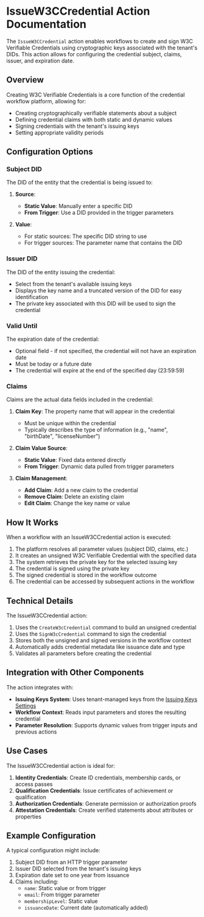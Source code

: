 # IssueW3CCredential Action Documentation

The `IssueW3CCredential` action enables workflows to create and sign W3C Verifiable Credentials using cryptographic keys associated with the tenant's DIDs. This action allows for configuring the credential subject, claims, issuer, and expiration date.

## Overview

Creating W3C Verifiable Credentials is a core function of the credential workflow platform, allowing for:

- Creating cryptographically verifiable statements about a subject
- Defining credential claims with both static and dynamic values
- Signing credentials with the tenant's issuing keys
- Setting appropriate validity periods

## Configuration Options

### Subject DID

The DID of the entity that the credential is being issued to:

1. **Source**: 
   - **Static Value**: Manually enter a specific DID
   - **From Trigger**: Use a DID provided in the trigger parameters

2. **Value**: 
   - For static sources: The specific DID string to use
   - For trigger sources: The parameter name that contains the DID

### Issuer DID

The DID of the entity issuing the credential:

- Select from the tenant's available issuing keys
- Displays the key name and a truncated version of the DID for easy identification
- The private key associated with this DID will be used to sign the credential

### Valid Until

The expiration date of the credential:

- Optional field - if not specified, the credential will not have an expiration date
- Must be today or a future date
- The credential will expire at the end of the specified day (23:59:59)

### Claims

Claims are the actual data fields included in the credential:

1. **Claim Key**: The property name that will appear in the credential
   - Must be unique within the credential
   - Typically describes the type of information (e.g., "name", "birthDate", "licenseNumber")

2. **Claim Value Source**:
   - **Static Value**: Fixed data entered directly
   - **From Trigger**: Dynamic data pulled from trigger parameters

3. **Claim Management**:
   - **Add Claim**: Add a new claim to the credential
   - **Remove Claim**: Delete an existing claim
   - **Edit Claim**: Change the key name or value

## How It Works

When a workflow with an IssueW3CCredential action is executed:

1. The platform resolves all parameter values (subject DID, claims, etc.)
2. It creates an unsigned W3C Verifiable Credential with the specified data
3. The system retrieves the private key for the selected issuing key
4. The credential is signed using the private key
5. The signed credential is stored in the workflow outcome
6. The credential can be accessed by subsequent actions in the workflow

## Technical Details

The IssueW3CCredential action:

1. Uses the `CreateW3cCredential` command to build an unsigned credential
2. Uses the `SignW3cCredential` command to sign the credential
3. Stores both the unsigned and signed versions in the workflow context
4. Automatically adds credential metadata like issuance date and type
5. Validates all parameters before creating the credential

## Integration with Other Components

The action integrates with:

- **Issuing Keys System**: Uses tenant-managed keys from the [Issuing Keys Settings](IssuingKeysSettings.md)
- **Workflow Context**: Reads input parameters and stores the resulting credential
- **Parameter Resolution**: Supports dynamic values from trigger inputs and previous actions

## Use Cases

The IssueW3CCredential action is ideal for:

1. **Identity Credentials**: Create ID credentials, membership cards, or access passes
2. **Qualification Credentials**: Issue certificates of achievement or qualification
3. **Authorization Credentials**: Generate permission or authorization proofs
4. **Attestation Credentials**: Create verified statements about attributes or properties

## Example Configuration

A typical configuration might include:

1. Subject DID from an HTTP trigger parameter
2. Issuer DID selected from the tenant's issuing keys
3. Expiration date set to one year from issuance
4. Claims including:
   - `name`: Static value or from trigger
   - `email`: From trigger parameter
   - `membershipLevel`: Static value
   - `issuanceDate`: Current date (automatically added)